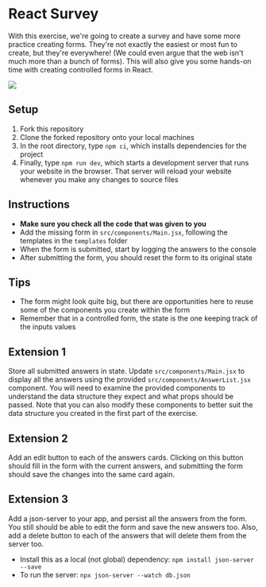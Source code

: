 # React Survey

With this exercise, we're going to create a survey and have some more practice creating forms. They're not exactly the
easiest or most fun to create, but they're everywhere! (We could even argue that the web isn't much more than a 
bunch of forms). This will also give you some hands-on time with creating controlled forms in React.

![](./images/duck-survey.gif)

## Setup

1. Fork this repository
2. Clone the forked repository onto your local machines
3. In the root directory, type `npm ci`, which installs dependencies for the project
4. Finally, type `npm run dev`, which starts a development server that runs your website in the browser. That server 
   will reload your website whenever you make any changes to source files

## Instructions

- **Make sure you check all the code that was given to you**
- Add the missing form in `src/components/Main.jsx`, following the templates in the `templates` folder
- When the form is submitted, start by logging the answers to the console
- After submitting the form, you should reset the form to its original state

## Tips
- The form might look quite big, but there are opportunities here to reuse some of the components you create within the form
- Remember that in a controlled form, the state is the one keeping track of the inputs values

## Extension 1
Store all submitted answers in state. Update `src/components/Main.jsx` to display all the answers using the provided 
`src/components/AnswerList.jsx` component. You will need to examine the provided components to understand the data 
structure they expect and what props should be passed. Note that you can also modify these components to better suit the data structure you created in the first part of the exercise.

## Extension 2
Add an edit button to each of the answers cards. Clicking on this button should fill in the form with the current answers, and submitting the form should save the changes into the same card again.

## Extension 3
Add a json-server to your app, and persist all the answers from the form. You still should be able to edit the form and save the new answers too. Also, add a delete button to each of the answers that will delete them from the server too.
- Install this as a local (not global) dependency: `npm install json-server --save`
- To run the server: `npx json-server --watch db.json`
